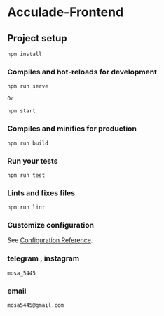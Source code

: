 # Acculade-Frontend

## Project setup
```
npm install
```

### Compiles and hot-reloads for development
```
npm run serve

Or

npm start
```

### Compiles and minifies for production
```
npm run build
```

### Run your tests
```
npm run test
```

### Lints and fixes files
```
npm run lint
```

### Customize configuration
See [Configuration Reference](https://cli.vuejs.org/config/).

### telegram , instagram
```
mosa_5445
```

### email
```
mosa5445@gmail.com
```

